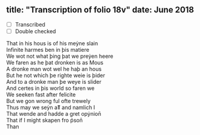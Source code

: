 title: "Transcription of folio 18v"
date: June 2018
---

- [ ] Transcribed
- [ ] Double checked

That in his hous is of his meẏne slain  
Infinite harmes ben in þis matiere  
We wot not what þing þat we preẏen heere  
We faren as he þat dronken is as Mous  
A dronke man wot wel he haþ an hous  
But he not which þe righte weie is þider  
And to a dronke man þe weye is slider  
And certes in þis world so faren we  
We seeken fast after felicite  
But we gon wrong ful ofte trewely  
Thus may we seẏn aỻ and namlich I  
That wende and hadde a gret opẏnion̄  
That if I might skapen fro p̉son̄  
Than 
